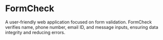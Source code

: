 # FormCheck
A user-friendly web application focused on form validation. FormCheck verifies name, phone number, email ID, and message inputs, ensuring data integrity and reducing errors.
